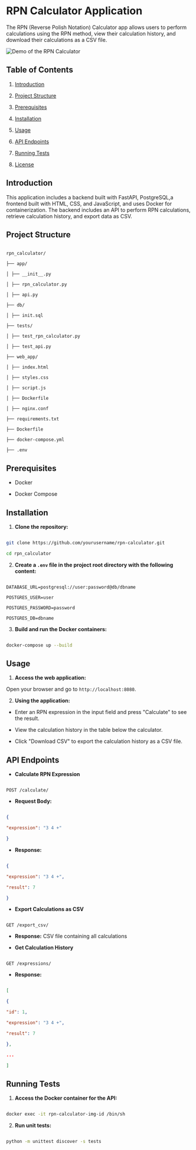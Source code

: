
  

# RPN Calculator Application

  

The RPN (Reverse Polish Notation) Calculator app allows users to perform calculations using the RPN method, view their calculation history, and download their calculations as a CSV file.


![Demo of the RPN Calculator](./RPN_calculator_gif.gif)

  

## Table of Contents

  

1. [Introduction](#introduction)

2. [Project Structure](#project-structure)

3. [Prerequisites](#prerequisites)

4. [Installation](#installation)

5. [Usage](#usage)

6. [API Endpoints](#api-endpoints)

7. [Running Tests](#running-tests)

8. [License](#license)

  

## Introduction

  

This application includes a backend built with FastAPI, PostgreSQL,a frontend built with HTML, CSS, and JavaScript, and uses Docker for containerization. The backend includes an API to perform RPN calculations, retrieve calculation history, and export data as CSV.

  

## Project Structure

  

```

rpn_calculator/

├── app/

│ ├── __init__.py

│ ├── rpn_calculator.py

│ ├── api.py

├── db/

│ ├── init.sql

├── tests/

│ ├── test_rpn_calculator.py

│ ├── test_api.py

├── web_app/

│ ├── index.html

│ ├── styles.css

│ ├── script.js

│ ├── Dockerfile

│ ├── nginx.conf

├── requirements.txt

├── Dockerfile

├── docker-compose.yml

├── .env

```

  

## Prerequisites

  

- Docker

- Docker Compose

  

## Installation

  

1.  **Clone the repository:**

```sh

git clone https://github.com/yourusername/rpn-calculator.git

cd rpn_calculator

```

  

2.  **Create a `.env` file in the project root directory with the following content:**

```env

DATABASE_URL=postgresql://user:password@db/dbname

POSTGRES_USER=user

POSTGRES_PASSWORD=password

POSTGRES_DB=dbname

```

  

3.  **Build and run the Docker containers:**

```sh

docker-compose up --build

```

  

## Usage

  

1.  **Access the web application:**

Open your browser and go to `http://localhost:8080`.

  

2.  **Using the application:**

- Enter an RPN expression in the input field and press "Calculate" to see the result.

- View the calculation history in the table below the calculator.

- Click "Download CSV" to export the calculation history as a CSV file.

  

## API Endpoints

  

-  **Calculate RPN Expression**

```http

POST /calculate/

```

-  **Request Body:**

```json

{

"expression": "3 4 +"

}

```

-  **Response:**

```json

{

"expression": "3 4 +",

"result": 7

}

```

  

-  **Export Calculations as CSV**

```http

GET /export_csv/

```

-  **Response:** CSV file containing all calculations

  

-  **Get Calculation History**

```http

GET /expressions/

```

-  **Response:**

```json

[

{

"id": 1,

"expression": "3 4 +",

"result": 7

},

...

]

```

  

## Running Tests

  

1.  **Access the Docker container for the API:**

```sh

docker exec -it rpn-calculator-img-id /bin/sh

```

  

2.  **Run unit tests:**

```sh

python -m unittest discover -s tests

```

  

